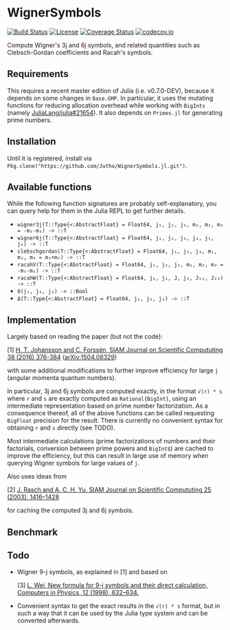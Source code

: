 # WignerSymbols

[![Build Status](https://travis-ci.org/Jutho/WignerSymbols.jl.svg?branch=master)](https://travis-ci.org/Jutho/WignerSymbols.jl)
[![License](http://img.shields.io/badge/license-MIT-brightgreen.svg?style=flat)](LICENSE.md)
[![Coverage Status](https://coveralls.io/repos/Jutho/WignerSymbols.jl/badge.svg?branch=master&service=github)](https://coveralls.io/github/Jutho/WignerSymbols.jl?branch=master)
[![codecov.io](http://codecov.io/github/Jutho/WignerSymbols.jl/coverage.svg?branch=master)](http://codecov.io/github/Jutho/WignerSymbols.jl?branch=master)

Compute Wigner's 3j and 6j symbols, and related quantities such as Clebsch-Gordan coefficients and Racah's symbols.

## Requirements
This requires a recent master edition of Julia (i.e. v0.7.0-DEV), because it depends on some changes in `Base.GMP`. In particular, it uses the mutating functions for reducing allocation overhead while working with `BigInts` (namely [JuliaLang/julia#21654](https://github.com/JuliaLang/julia/pull/21654)). It also depends on `Primes.jl` for generating prime numbers.

## Installation
Until it is registered, install via `Pkg.clone("https://github.com/Jutho/WignerSymbols.jl.git")`.

## Available functions
While the following function signatures are probably self-explanatory, you can query help for them in the Julia REPL to get further details.
*   `wigner3j(T::Type{<:AbstractFloat} = Float64, j₁, j₂, j₃, m₁, m₂, m₃ = -m₂-m₁) -> ::T`
*   `wigner6j(T::Type{<:AbstractFloat} = Float64, j₁, j₂, j₃, j₄, j₅, j₆) -> ::T`
*   `clebschgordan(T::Type{<:AbstractFloat} = Float64, j₁, j₂, j₃, m₁, m₂, m₃ = m₁+m₂) -> ::T`
*   `racahV(T::Type{<:AbstractFloat} = Float64, j₁, j₂, j₃, m₁, m₂, m₃ = -m₁-m₂) -> ::T`
*   `racahW(T::Type{<:AbstractFloat} = Float64, j₁, j₂, J, j₃, J₁₂, J₂₃) -> ::T`
*   `δ(j₁, j₂, j₃) -> ::Bool`
*   `Δ(T::Type{<:AbstractFloat} = Float64, j₁, j₂, j₃) -> ::T`

## Implementation
Largely based on reading the paper (but not the code):

[1] [H. T. Johansson and C. Forssén, SIAM Journal on Scientific Compututing 38 (2016) 376-384](https://doi.org/10.1137/15M1021908) ([arXiv:1504.08329](https://arxiv.org/abs/1504.08329))

with some additional modifications to further improve efficiency for large `j` (angular momenta quantum numbers).

In particular, 3j and 6j symbols are computed exactly, in the format `√(r) * s` where `r` and `s` are exactly computed as `Rational{BigInt}`,
using an intermediate representation based on prime number factorization. As a consequence thereof, all of the above functions can be called
requesting `BigFloat` precision for the result. There is currently no convenient syntax for obtaining `r` and `s` directly (see TODO).

Most intermediate calculations (prime factorizations of numbers and their factorials, conversion between prime powers and `BigInt`s) are cached to improve the efficiency, but this can result in large use of memory when querying Wigner symbols for large values of `j`.

Also uses ideas from

[2] [J. Rasch and A. C. H. Yu, SIAM Journal on Scientific Compututing 25 (2003), 1416–1428](https://doi.org/10.1137/S1064827503422932)

for caching the computed 3j and 6j symbols.

## Benchmark

## Todo
*   Wigner 9-j symbols, as explained in [1] and based on

    [3] [L. Wei, New formula for 9-j symbols and their direct calculation, Computers in Physics, 12 (1998), 632–634.](http://citeseerx.ist.psu.edu/viewdoc/download?doi=10.1.1.481.5946&rep=rep1&type=pdf)

*   Convenient syntax to get the exact results in the `√(r) * s` format, but in such a way that it can be used by
    the Julia type system and can be converted afterwards.

